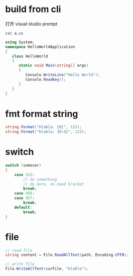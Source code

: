 

# build from cli

打开 visual studio prompt


```
csc a.cs
```

```cs
using System;
namespace HelloWorldApplication
{
   class HelloWorld
   {
      static void Main(string[] args)
      {
         Console.WriteLine("Hello World");
         Console.ReadKey();
      }
   }
}
```



# fmt format string

```c#
string.Format("blabla: {0}", 123);
string.Format("blabla: {0:d}", 123);
```


# switch

```c#
switch (somevar) 
{
	case 123:
		// do something
		// do more, no need bracket
		break;
	case 456:
	case 457:
		break;
	default:
		break;
}
```

# file

```csharp
// read file
string content = File.ReadAllText(path, Encoding.UTF8);

// write file
File.WriteAllText(curFile, "blabla");
```


